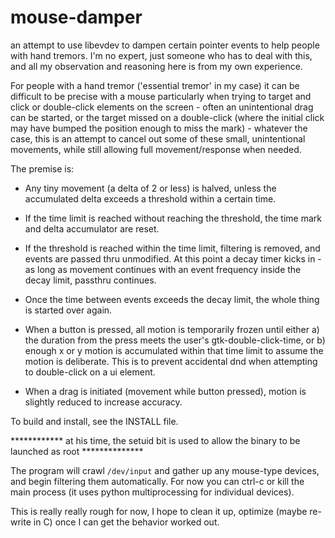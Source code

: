 # mouse-damper
an attempt to use libevdev to dampen certain pointer events to help people with hand tremors. I'm no expert, just someone who has to deal with this, and all my observation and reasoning here is from my own experience.


For people with a hand tremor ('essential tremor' in my case) it can be difficult to be precise with a mouse
particularly when trying to target and click or double-click elements on the screen - often an unintentional drag
can be started, or the target missed on a double-click (where the initial click may have bumped the position enough
to miss the mark) - whatever the case, this is an attempt to cancel out some of these small, unintentional movements,
while still allowing full movement/response when needed.

The premise is:

- Any tiny movement (a delta of 2 or less) is halved, unless the accumulated delta exceeds a threshold within a certain
time.

- If the time limit is reached without reaching the threshold, the time mark and delta accumulator are reset.

- If the threshold is reached within the time limit, filtering is removed, and events are passed thru unmodified.
  At this point a decay timer kicks in - as long as movement continues with an event frequency inside the decay limit,
  passthru continues.

- Once the time between events exceeds the decay limit, the whole thing is started over again.

- When a button is pressed, all motion is temporarily frozen until either a) the duration from the press meets the user's gtk-double-click-time, or b) enough x or y motion is accumulated within that time limit to assume the motion is deliberate.  This is to prevent accidental dnd when attempting to double-click on a ui element.

- When a drag is initiated (movement while button pressed), motion is slightly reduced to increase accuracy.

To build and install, see the INSTALL file.

************ at his time, the setuid bit is used to allow the binary to be launched as root **************

The program will crawl `/dev/input` and gather up any mouse-type devices, and begin filtering them automatically.  For now you can ctrl-c or kill the main process (it uses python multiprocessing for individual devices).

This is really really rough for now, I hope to clean it up, optimize (maybe re-write in C) once I can get the
behavior worked out.

